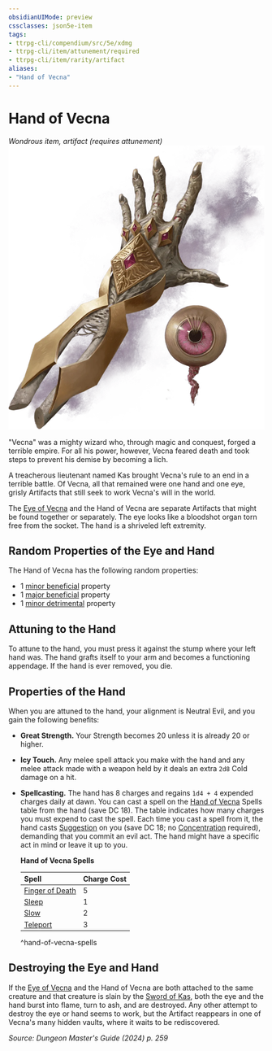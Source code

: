 ```yaml
---
obsidianUIMode: preview
cssclasses: json5e-item
tags:
- ttrpg-cli/compendium/src/5e/xdmg
- ttrpg-cli/item/attunement/required
- ttrpg-cli/item/rarity/artifact
aliases: 
- "Hand of Vecna"
---
```

# Hand of Vecna
*Wondrous item, artifact (requires attunement)*  
![](Інструменти%20ДМ/CLI/items/img/eye-and-hand-of-vecna.webp#right)


"Vecna" was a mighty wizard who, through magic and conquest, forged a terrible empire. For all his power, however, Vecna feared death and took steps to prevent his demise by becoming a lich.

A treacherous lieutenant named Kas brought Vecna's rule to an end in a terrible battle. Of Vecna, all that remained were one hand and one eye, grisly Artifacts that still seek to work Vecna's will in the world.

The [Eye of Vecna](Інструменти%20ДМ/CLI/items/eye-of-vecna-xdmg.md) and the Hand of Vecna are separate Artifacts that might be found together or separately. The eye looks like a bloodshot organ torn free from the socket. The hand is a shriveled left extremity.

## Random Properties of the Eye and Hand

The Hand of Vecna has the following random properties:

- 1 [minor beneficial](Інструменти%20ДМ/CLI/tables/artifact-properties-minor-beneficial-properties-xdmg.md) property  
- 1 [major beneficial](Інструменти%20ДМ/CLI/tables/artifact-properties-major-beneficial-properties-xdmg.md) property  
- 1 [minor detrimental](Інструменти%20ДМ/CLI/tables/artifact-properties-minor-detrimental-properties-xdmg.md) property  

## Attuning to the Hand

To attune to the hand, you must press it against the stump where your left hand was. The hand grafts itself to your arm and becomes a functioning appendage. If the hand is ever removed, you die.

## Properties of the Hand

When you are attuned to the hand, your alignment is Neutral Evil, and you gain the following benefits:

- **Great Strength.** Your Strength becomes 20 unless it is already 20 or higher.  
- **Icy Touch.** Any melee spell attack you make with the hand and any melee attack made with a weapon held by it deals an extra `2d8` Cold damage on a hit.  
- **Spellcasting.** The hand has 8 charges and regains `1d4 + 4` expended charges daily at dawn. You can cast a spell on the [Hand of Vecna](Інструменти%20ДМ/CLI/items/hand-of-vecna-xdmg.md) Spells table from the hand (save DC 18). The table indicates how many charges you must expend to cast the spell. Each time you cast a spell from it, the hand casts [Suggestion](Інструменти%20ДМ/CLI/spells/suggestion-xphb.md) on you (save DC 18; no [Concentration](Інструменти%20ДМ/CLI/rules/conditions.md#Concentration) required), demanding that you commit an evil act. The hand might have a specific act in mind or leave it up to you.  

    **Hand of Vecna Spells**  

    | Spell | Charge Cost |  
    |-------|-------------|  
    | [Finger of Death](Інструменти%20ДМ/CLI/spells/finger-of-death-xphb.md) | 5 |  
    | [Sleep](Інструменти%20ДМ/CLI/spells/sleep-xphb.md) | 1 |  
    | [Slow](Інструменти%20ДМ/CLI/spells/slow-xphb.md) | 2 |  
    | [Teleport](Інструменти%20ДМ/CLI/spells/teleport-xphb.md) | 3 |  
    ^hand-of-vecna-spells  

## Destroying the Eye and Hand

If the [Eye of Vecna](Інструменти%20ДМ/CLI/items/eye-of-vecna-xdmg.md) and the Hand of Vecna are both attached to the same creature and that creature is slain by the [Sword of Kas](Інструменти%20ДМ/CLI/items/sword-of-kas-xdmg.md), both the eye and the hand burst into flame, turn to ash, and are destroyed. Any other attempt to destroy the eye or hand seems to work, but the Artifact reappears in one of Vecna's many hidden vaults, where it waits to be rediscovered.

*Source: Dungeon Master's Guide (2024) p. 259*